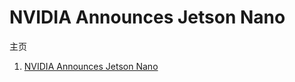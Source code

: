 # NVIDIA Announces Jetson Nano









主页

1. [NVIDIA Announces Jetson Nano](https://nvidianews.nvidia.com/news/nvidia-announces-jetson-nano-99-tiny-yet-mighty-nvidia-cuda-x-ai-computer-that-runs-all-ai-models)